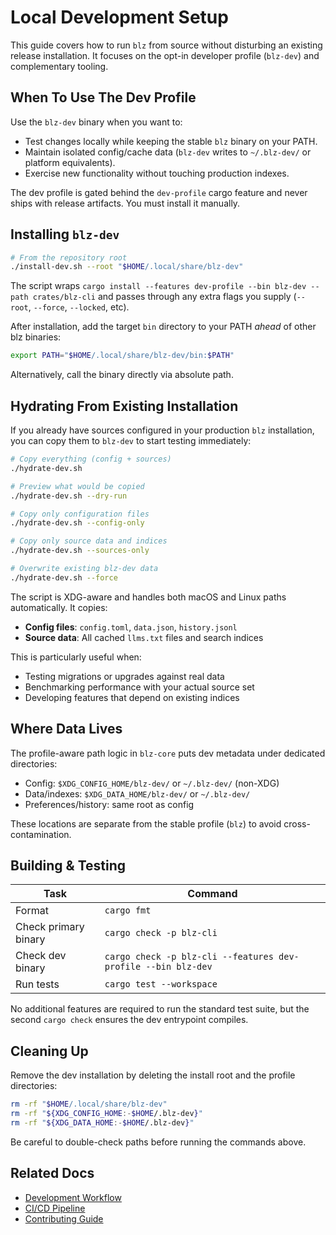 # Local Development Setup

This guide covers how to run `blz` from source without disturbing an existing release installation. It focuses on the opt-in developer profile (`blz-dev`) and complementary tooling.

## When To Use The Dev Profile

Use the `blz-dev` binary when you want to:

- Test changes locally while keeping the stable `blz` binary on your PATH.
- Maintain isolated config/cache data (`blz-dev` writes to `~/.blz-dev/` or platform equivalents).
- Exercise new functionality without touching production indexes.

The dev profile is gated behind the `dev-profile` cargo feature and never ships with release artifacts. You must install it manually.

## Installing `blz-dev`

```bash
# From the repository root
./install-dev.sh --root "$HOME/.local/share/blz-dev"
```

The script wraps `cargo install --features dev-profile --bin blz-dev --path crates/blz-cli` and passes through any extra flags you supply (`--root`, `--force`, `--locked`, etc).

After installation, add the target `bin` directory to your PATH *ahead* of other blz binaries:

```bash
export PATH="$HOME/.local/share/blz-dev/bin:$PATH"
```

Alternatively, call the binary directly via absolute path.

## Hydrating From Existing Installation

If you already have sources configured in your production `blz` installation, you can copy them to `blz-dev` to start testing immediately:

```bash
# Copy everything (config + sources)
./hydrate-dev.sh

# Preview what would be copied
./hydrate-dev.sh --dry-run

# Copy only configuration files
./hydrate-dev.sh --config-only

# Copy only source data and indices
./hydrate-dev.sh --sources-only

# Overwrite existing blz-dev data
./hydrate-dev.sh --force
```

The script is XDG-aware and handles both macOS and Linux paths automatically. It copies:

- **Config files**: `config.toml`, `data.json`, `history.jsonl`
- **Source data**: All cached `llms.txt` files and search indices

This is particularly useful when:
- Testing migrations or upgrades against real data
- Benchmarking performance with your actual source set
- Developing features that depend on existing indices

## Where Data Lives

The profile-aware path logic in `blz-core` puts dev metadata under dedicated directories:

- Config: `$XDG_CONFIG_HOME/blz-dev/` or `~/.blz-dev/` (non-XDG)
- Data/indexes: `$XDG_DATA_HOME/blz-dev/` or `~/.blz-dev/`
- Preferences/history: same root as config

These locations are separate from the stable profile (`blz`) to avoid cross-contamination.

## Building & Testing

| Task | Command |
| --- | --- |
| Format | `cargo fmt` |
| Check primary binary | `cargo check -p blz-cli` |
| Check dev binary | `cargo check -p blz-cli --features dev-profile --bin blz-dev` |
| Run tests | `cargo test --workspace` |

No additional features are required to run the standard test suite, but the second `cargo check` ensures the dev entrypoint compiles.

## Cleaning Up

Remove the dev installation by deleting the install root and the profile directories:

```bash
rm -rf "$HOME/.local/share/blz-dev"
rm -rf "${XDG_CONFIG_HOME:-$HOME/.blz-dev}"
rm -rf "${XDG_DATA_HOME:-$HOME/.blz-dev}"
```

Be careful to double-check paths before running the commands above.

## Related Docs

- [Development Workflow](./workflow.md)
- [CI/CD Pipeline](./ci-cd.md)
- [Contributing Guide](./contributing.md)
